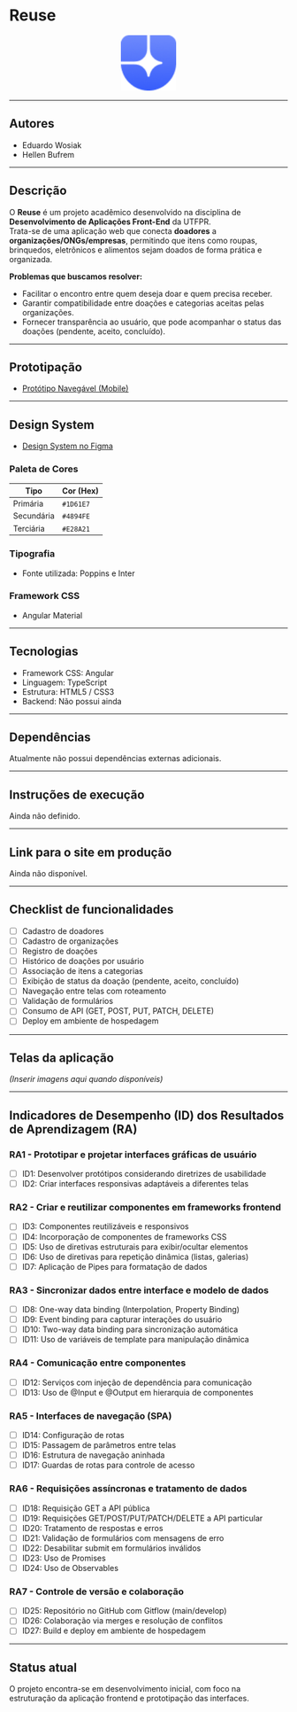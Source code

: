# Reuse

<p align="center">
  <img src="assets/logo-reuse.png" alt="Logo Reuse" width="100"/>
</p>

---

## Autores
- Eduardo Wosiak  
- Hellen Bufrem  

---

## Descrição

O **Reuse** é um projeto acadêmico desenvolvido na disciplina de **Desenvolvimento de Aplicações Front-End** da UTFPR.  
Trata-se de uma aplicação web que conecta **doadores** a **organizações/ONGs/empresas**, permitindo que itens como roupas, brinquedos, eletrônicos e alimentos sejam doados de forma prática e organizada.  

**Problemas que buscamos resolver:**
- Facilitar o encontro entre quem deseja doar e quem precisa receber.  
- Garantir compatibilidade entre doações e categorias aceitas pelas organizações.  
- Fornecer transparência ao usuário, que pode acompanhar o status das doações (pendente, aceito, concluído).  

---

## Prototipação

- [Protótipo Navegável (Mobile)](https://www.figma.com/proto/UZN16vg9oAQePBbImLq4Yr/ReUse-%7C-Mobile?node-id=1-1984&p=f&t=BnlGDkJDnfuw9qEu-0&scaling=min-zoom&content-scaling=fixed&page-id=0%3A1&starting-point-node-id=1%3A1984&show-proto-sidebar=1)

---

## Design System

- [Design System no Figma](https://www.figma.com/design/UZN16vg9oAQePBbImLq4Yr/ReUse-%7C-Mobile?node-id=3-698)

### Paleta de Cores

| Tipo        | Cor (Hex)   |
|-------------|-------------|
| Primária    | `#1D61E7`   |
| Secundária  | `#4894FE`   |
| Terciária   | `#E28A21`   |

### Tipografia
- Fonte utilizada: Poppins e Inter

### Framework CSS
- Angular Material

---

## Tecnologias
- Framework CSS: Angular  
- Linguagem: TypeScript  
- Estrutura: HTML5 / CSS3  
- Backend: Não possui ainda  

---

## Dependências
Atualmente não possui dependências externas adicionais.  

---

## Instruções de execução
Ainda não definido.  

---

## Link para o site em produção
Ainda não disponível.  

---

## Checklist de funcionalidades
- [ ] Cadastro de doadores  
- [ ] Cadastro de organizações  
- [ ] Registro de doações  
- [ ] Histórico de doações por usuário  
- [ ] Associação de itens a categorias  
- [ ] Exibição de status da doação (pendente, aceito, concluído)  
- [ ] Navegação entre telas com roteamento  
- [ ] Validação de formulários  
- [ ] Consumo de API (GET, POST, PUT, PATCH, DELETE)  
- [ ] Deploy em ambiente de hospedagem  

---

## Telas da aplicação

*(Inserir imagens aqui quando disponíveis)*

---

## Indicadores de Desempenho (ID) dos Resultados de Aprendizagem (RA)

### RA1 - Prototipar e projetar interfaces gráficas de usuário  
- [ ] ID1: Desenvolver protótipos considerando diretrizes de usabilidade  
- [ ] ID2: Criar interfaces responsivas adaptáveis a diferentes telas  

### RA2 - Criar e reutilizar componentes em frameworks frontend  
- [ ] ID3: Componentes reutilizáveis e responsivos  
- [ ] ID4: Incorporação de componentes de frameworks CSS  
- [ ] ID5: Uso de diretivas estruturais para exibir/ocultar elementos  
- [ ] ID6: Uso de diretivas para repetição dinâmica (listas, galerias)  
- [ ] ID7: Aplicação de Pipes para formatação de dados  

### RA3 - Sincronizar dados entre interface e modelo de dados  
- [ ] ID8: One-way data binding (Interpolation, Property Binding)  
- [ ] ID9: Event binding para capturar interações do usuário  
- [ ] ID10: Two-way data binding para sincronização automática  
- [ ] ID11: Uso de variáveis de template para manipulação dinâmica  

### RA4 - Comunicação entre componentes  
- [ ] ID12: Serviços com injeção de dependência para comunicação  
- [ ] ID13: Uso de @Input e @Output em hierarquia de componentes  

### RA5 - Interfaces de navegação (SPA)  
- [ ] ID14: Configuração de rotas  
- [ ] ID15: Passagem de parâmetros entre telas  
- [ ] ID16: Estrutura de navegação aninhada  
- [ ] ID17: Guardas de rotas para controle de acesso  

### RA6 - Requisições assíncronas e tratamento de dados  
- [ ] ID18: Requisição GET a API pública  
- [ ] ID19: Requisições GET/POST/PUT/PATCH/DELETE a API particular  
- [ ] ID20: Tratamento de respostas e erros  
- [ ] ID21: Validação de formulários com mensagens de erro  
- [ ] ID22: Desabilitar submit em formulários inválidos  
- [ ] ID23: Uso de Promises  
- [ ] ID24: Uso de Observables  

### RA7 - Controle de versão e colaboração  
- [ ] ID25: Repositório no GitHub com Gitflow (main/develop)  
- [ ] ID26: Colaboração via merges e resolução de conflitos  
- [ ] ID27: Build e deploy em ambiente de hospedagem  

---

## Status atual

O projeto encontra-se em desenvolvimento inicial, com foco na estruturação da aplicação frontend e prototipação das interfaces.
